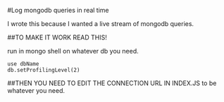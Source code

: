 #Log mongodb queries in real time

I wrote this because I wanted a live stream of mongodb queries.

##TO MAKE IT WORK READ THIS!


run in mongo shell on whatever db you need.
```
use dbName
db.setProfilingLevel(2)
```

##THEN YOU NEED TO EDIT THE CONNECTION URL IN INDEX.JS to be whatever you need.